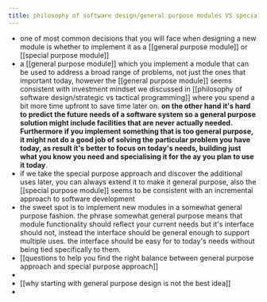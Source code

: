 ```yaml
---
title: philosophy of software design/general purpose modules VS special purpose modules
---
```


- one of most common decisions that you will face when designing a new module is whether to implement it as a [[general purpose module]] or [[special purpose module]]
- a [[general purpose module]] which you implement a module that can be used to address a broad range of problems, not just the ones that important today, however the [[general purpose module]] seems consistent with investment mindset we discussed in [[philosophy of software design/strategic vs tactical programming]] where you spend a bit more time upfront to save time later on. **on the other hand it's hard to predict the future needs of a software system so a general purpose solution might include facilities that are never actually needed. Furthermore if you implement something that is too general purpose, it might not do a good job of solving the particular problem you have today, as result it's better to focus on today's needs, building just what you know you need and specialising it for the ay you plan to use it today**.
- if we take the special purpose approach and discover the additional uses later, you can always extend it to make it general purpose, also the [[special purpose module]] seems to be consistent with an incremental approach to software development
- the sweet spot is to implement new modules in a somewhat general purpose fashion. the phrase somewhat general purpose means that module functionality should reflect your current needs but it's interface should not, instead the interface should be general enough to support multiple uses. the interface should be easy for to today's needs without being tied specifically to them.
- [[questions to help you find the right balance between general purpose approach and special purpose approach]]
-
- [[why starting with general purpose design is not the best idea]]
-